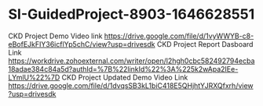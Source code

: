 # SI-GuidedProject-8903-1646628551
CKD Project Demo Video link https://drive.google.com/file/d/1vyWWYB-c8-eBofEJkFIY36icflYp5chC/view?usp=drivesdk
CKD Project Report Dasboard Link https://workdrive.zohoexternal.com/writer/open/l2hgh0cbc582492794ecba18adae384c84a5d?authId=%7B%22linkId%22%3A%225k2wApa2IEe-LYmlU%22%7D
CKD Project Updated Demo Video Link https://drive.google.com/file/d/1dvqsSB3kL1biC418E5QHjhtYJRXQfxrh/view?usp=drivesdk
